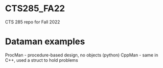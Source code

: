 # CTS285_FA22
CTS 285 repo for Fall 2022

# Dataman examples
ProcMan - procedure-based design, no objects (python)
CppMan - same in C++, used a struct to hold problems

